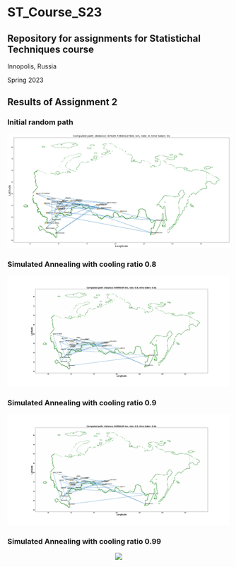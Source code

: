 # ST_Course_S23
Repository for assignments for Statistichal Techniques course
----
Innopolis, Russia

Spring 2023

## Results of Assignment 2
### Initial random path
<p align = "center">
  <img src = "gifs/init_path.png">
</p>

### Simulated Annealing with cooling ratio **0.8**
<p align = "center">
  <img src = "gifs/SA_fast.gif">
</p>

### Simulated Annealing with cooling ratio **0.9**
<p align = "center">
  <img src = "gifs/SA_middle.gif">
</p>

### Simulated Annealing with cooling ratio **0.99**
<p align = "center">
  <img src = "gifs/SA_slow.gif">
</p>
